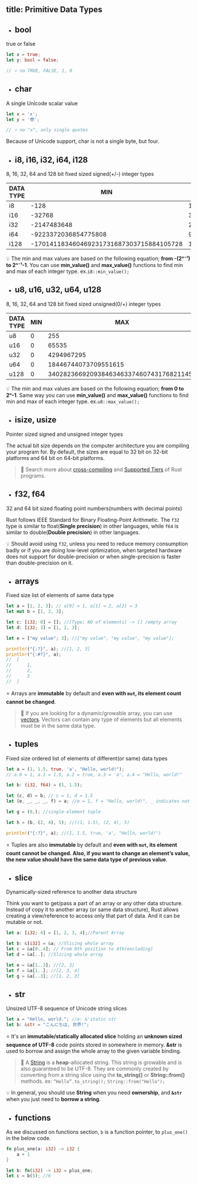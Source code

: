 title: Primitive Data Types
---

- ## bool
true or false

```rust
let x = true;
let y: bool = false;

// ⭐️ no TRUE, FALSE, 1, 0
```


- ## char
A single Unicode scalar value

```rust
let x = 'x';
let y = '😎';

// ⭐️ no "x", only single quotes
```
Because of Unicode support, char is not a single byte, but four.

- ## i8, i16, i32, i64, i128
8, 16, 32, 64 and 128 bit fixed sized signed(+/-) integer types

| DATA TYPE | MIN                                      | MAX                                     |
| --------- | ---------------------------------------- | --------------------------------------- |
| i8        | -128                                     | 127                                     |
| i16       | -32768                                   | 32767                                   |
| i32       | -2147483648                              | 2147483647                              |
| i64       | -9223372036854775808                     | 9223372036854775807                     |
| i128      | -170141183460469231731687303715884105728 | 170141183460469231731687303715884105727 |

💡 The min and max values are based on the following equation; **from -(2ⁿ⁻¹) to 2ⁿ⁻¹-1**. You can use **min_value()** and **max_value()** functions to find min and max of each integer type. ex.`i8::min_value();`


- ## u8, u16, u32, u64, u128
8, 16, 32, 64 and 128 bit fixed sized unsigned(0/+) integer types

| DATA TYPE | MIN | MAX                                     |
| --------- | --- | --------------------------------------- |
| u8        | 0   | 255                                     |
| u16       | 0   | 65535                                   |
| u32       | 0   | 4294967295                              |
| u64       | 0   | 18446744073709551615                    |
| u128      | 0   | 340282366920938463463374607431768211455 |

💡 The min and max values are based on the following equation; **from 0 to 2ⁿ-1**. Same way you can use **min_value()** and **max_value()** functions to find min and max of each integer type. ex.`u8::max_value();`


- ## isize, usize
Pointer sized signed and unsigned integer types

The actual bit size depends on the computer architecture you are compiling your program for. By default, the sizes are equal to 32 bit on 32-bit platforms and 64 bit on 64-bit platforms.

> 🔎 Search more about [cross-compiling](https://github.com/rust-lang/rustup.rs#cross-compilation) and [Supported Tiers](https://forge.rust-lang.org/platform-support.html) of Rust programs.


- ## f32, f64
32 and 64 bit sized floating point numbers(numbers with decimal points)

Rust follows IEEE Standard for Binary Floating-Point Arithmetic. The `f32` type is similar to float(**Single precision**) in other languages, while `f64` is similar to double(**Double precision**) in other languages.

💡 Should avoid using `f32`, unless you need to reduce memory consumption badly or if you are doing low-level optimization, when targeted hardware does not support for double-precision or when single-precision is faster than double-precision on it.


- ## arrays
Fixed size list of elements of same data type

```rust
let a = [1, 2, 3]; // a[0] = 1, a[1] = 2, a[2] = 3
let mut b = [1, 2, 3];

let c: [i32; 0] = []; //[Type; NO of elements] -> [] /empty array
let d: [i32; 3] = [1, 2, 3];

let e = ["my value"; 3]; //["my value", "my value", "my value"];

println!("{:?}", a); //[1, 2, 3]
println!("{:#?}", a);
//  [
//      1,
//      2,
//      3
//  ]
```

⭐️ Arrays are **immutable** by default and **even with `mut`, its element count cannot be changed**.

> 🔎 If you are looking for a dynamic/growable array, you can use [vectors](b1.vectors.html). Vectors can contain any type of elements but all elements must be in the same data type.


- ## tuples
Fixed size ordered list of elements of different(or same) data types

```rust
let a = (1, 1.5, true, 'a', "Hello, world!");
// a.0 = 1, a.1 = 1.5, a.2 = true, a.3 = 'a', a.4 = "Hello, world!"

let b: (i32, f64) = (1, 1.5);

let (c, d) = b; // c = 1, d = 1.5
let (e, _, _, _, f) = a; //e = 1, f = "Hello, world!", _ indicates not interested of that item

let g = (0,); //single-element tuple

let h = (b, (2, 4), 5); //((1, 1.5), (2, 4), 5)

println!("{:?}", a); //(1, 1.5, true, 'a', "Hello, world!")
```

⭐️ Tuples are also **immutable** by default and **even with `mut`, its element count cannot be changed. Also, if you want to change an element’s value, the new value should have the same data type of previous value**.


- ## slice
Dynamically-sized reference to another data structure

Think you want to get/pass a part of an array or any other data structure. Instead of copy it to another array (or same data structure), Rust allows creating a view/reference to access only that part of data. And it can be mutable or not.

```rust
let a: [i32; 4] = [1, 2, 3, 4];//Parent Array

let b: &[i32] = &a; //Slicing whole array
let c = &a[0..4]; // From 0th position to 4th(excluding)
let d = &a[..]; //Slicing whole array

let e = &a[1..3]; //[2, 3]
let f = &a[1..]; //[2, 3, 4]
let g = &a[..3]; //[1, 2, 3]
```


- ## str
Unsized UTF-8 sequence of Unicode string slices

```rust
let a = "Hello, world."; //a: &'static str
let b: &str = "こんにちは, 世界!";
```

⭐️ It's an **immutable/statically allocated slice** holding an **unknown sized sequence of UTF-8** code points stored in somewhere in memory. **&str** is used to borrow and assign the whole array to the given variable binding.

> 🔎 A [String](https://doc.rust-lang.org/std/string/struct.String.html) is a **heap**-allocated string. This string is growable and is also guaranteed to be UTF-8. They are commonly created by converting from a string slice using the **to_string()** or **String::from()** methods. ex: `“Hello”.to_string();`  `String::from("Hello");`

💡 In general, you should use **String** when you need **ownership**, and **`&str`** when you just need to **borrow a string**.


- ## functions
As we discussed on functions section, `b` is a function pointer, to `plus_one()` in the below code.

```rust
fn plus_one(a: i32) -> i32 {
    a + 1
}

let b: fn(i32) -> i32 = plus_one;
let c = b(5); //6
```
